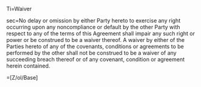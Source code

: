 Ti=Waiver

sec=No delay or omission by either Party hereto to exercise any right occurring upon any noncompliance or default by the other Party with respect to any of the terms of this Agreement shall impair any such right or power or be construed to be a waiver thereof. A waiver by either of the Parties hereto of any of the covenants, conditions or agreements to be performed by the other shall not be construed to be a waiver of any succeeding breach thereof or of any covenant, condition or agreement herein contained.

=[Z/ol/Base]
